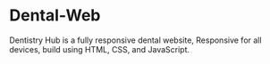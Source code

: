 # Dental-Web
Dentistry Hub is a fully responsive dental website, Responsive for all devices, build using HTML, CSS, and JavaScript.
